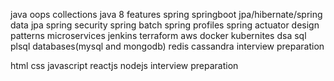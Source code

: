java
oops
collections
java 8 features
spring 
springboot
jpa/hibernate/spring data jpa 
spring security
spring batch
spring profiles
spring actuator
design patterns
microservices
jenkins
terraform
aws
docker
kubernites
dsa
sql
plsql
databases(mysql and mongodb)
redis
cassandra
interview preparation

html
css
javascript
reactjs
nodejs
interview preparation
